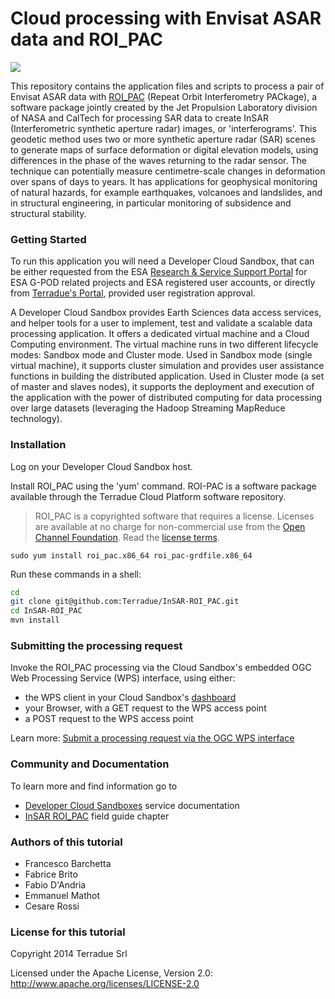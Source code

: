 Cloud processing with Envisat ASAR data and ROI_PAC
=

<a href="http://dx.doi.org/10.5281/zenodo.10015"><img src="https://zenodo.org/badge/doi/10.5281/zenodo.10015.png"></a>

This repository contains the application files and scripts to process a pair of Envisat ASAR data with [ROI_PAC](http://www.openchannelfoundation.org/projects/ROI_PAC) (Repeat Orbit Interferometry PACkage), a software package jointly created by the Jet Propulsion Laboratory division of NASA and CalTech for processing SAR data to create InSAR (Interferometric synthetic aperture radar) images, or 'interferograms'. This geodetic method uses two or more synthetic aperture radar (SAR) scenes to generate maps of surface deformation or digital elevation models, using differences in the phase of the waves returning to the radar sensor. The technique can potentially measure centimetre-scale changes in deformation over spans of days to years. It has applications for geophysical monitoring of natural hazards, for example earthquakes, volcanoes and landslides, and in structural engineering, in particular monitoring of subsidence and structural stability.

### Getting Started 

To run this application you will need a Developer Cloud Sandbox, that can be either requested from the ESA [Research & Service Support Portal](http://eogrid.esrin.esa.int/cloudtoolbox/) for ESA G-POD related projects and ESA registered user accounts, or directly from [Terradue's Portal](http://www.terradue.com/partners), provided user registration approval. 

A Developer Cloud Sandbox provides Earth Sciences data access services, and helper tools for a user to implement, test and validate a scalable data processing application. It offers a dedicated virtual machine and a Cloud Computing environment.
The virtual machine runs in two different lifecycle modes: Sandbox mode and Cluster mode. 
Used in Sandbox mode (single virtual machine), it supports cluster simulation and provides user assistance functions in building the distributed application.
Used in Cluster mode (a set of master and slaves nodes), it supports the deployment and execution of the application with the power of distributed computing for data processing over large datasets (leveraging the Hadoop Streaming MapReduce technology). 

### Installation 

Log on your Developer Cloud Sandbox host.

Install ROI_PAC using the 'yum' command. 
ROI-PAC is a software package available through the Terradue Cloud Platform software repository.

> ROI_PAC is a copyrighted software that requires a license. Licenses are available at no charge for non-commercial use from the [Open Channel Foundation](http://www.openchannelfoundation.org/projects/ROI_PAC). Read the [license terms](http://www.openchannelfoundation.org/project/print_license.php?group_id=282&license_id=61).

```
sudo yum install roi_pac.x86_64 roi_pac-grdfile.x86_64 
```

Run these commands in a shell:

```bash
cd
git clone git@github.com:Terradue/InSAR-ROI_PAC.git
cd InSAR-ROI_PAC
mvn install
```

### Submitting the processing request

Invoke the ROI_PAC processing via the Cloud Sandbox's embedded OGC Web Processing Service (WPS) interface, using either:

* the WPS client in your Cloud Sandbox's [dashboard](http://docs.terradue.com/developer-sandbox/start/discover.html#user-dashboard-web-ui)
* your Browser, with a GET request to the WPS access point
* a POST request to the WPS access point

Learn more: [Submit a processing request via the OGC WPS interface](http://docs.terradue.com/developer-sandbox/faq) 


### Community and Documentation

To learn more and find information go to 

* [Developer Cloud Sandboxes](http://docs.terradue.com/developer-sandbox) service documentation
* [InSAR ROI_PAC](http://docs.terradue.com/developer/field/insar/tp_roi_pac) field guide chapter

### Authors of this tutorial

* Francesco Barchetta
* Fabrice Brito
* Fabio D'Andria
* Emmanuel Mathot
* Cesare Rossi

### License for this tutorial

Copyright 2014 Terradue Srl

Licensed under the Apache License, Version 2.0: http://www.apache.org/licenses/LICENSE-2.0

